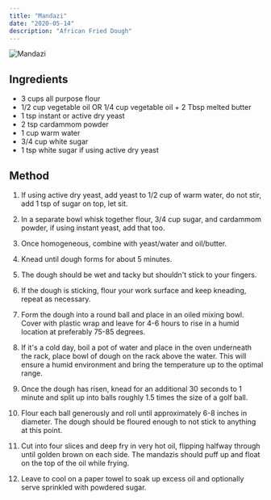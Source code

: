 ```yaml
---
title: "Mandazi"
date: "2020-05-14"
description: "African Fried Dough"
---
```


![Mandazi](/images/mandazi.jpeg)

## Ingredients
* 3 cups all purpose flour
* 1/2 cup vegetable oil OR 1/4 cup vegetable oil + 2 Tbsp melted butter
* 1 tsp instant or active dry yeast
* 2 tsp cardammom powder
* 1 cup warm water
* 3/4 cup white sugar
* 1 tsp white sugar if using active dry yeast

## Method
1. If using active dry yeast, add yeast to 1/2 cup of warm water, do not stir, add 1 tsp of sugar on top, let sit.

2. In a separate bowl whisk together flour, 3/4 cup sugar, and cardammom powder, if using instant yeast, add that too.

3. Once homogeneous, combine with yeast/water and oil/butter.

4. Knead until dough forms for about 5 minutes.

5. The dough should be wet and tacky but shouldn't stick to your fingers.

6. If the dough is sticking, flour your work surface and keep kneading, repeat as necessary.

7. Form the dough into a round ball and place in an oiled mixing bowl. Cover with plastic wrap and leave for 4-6 hours to rise in a humid location at preferably 75-85 degrees.

8. If it's a cold day, boil a pot of water and place in the oven underneath the rack, place bowl of dough on the rack above the water. This will ensure a humid environment and bring the temperature up to the optimal range.

9. Once the dough has risen, knead for an additional 30 seconds to 1 minute and split up into balls roughly 1.5 times the size of a golf ball.

10. Flour each ball generously and roll until approximately 6-8 inches in diameter. The dough should be floured enough to not stick to anything at this point.

11. Cut into four slices and deep fry in very hot oil, flipping halfway through until golden brown on each side. The mandazis should puff up and float on the top of the oil while frying.

12. Leave to cool on a paper towel to soak up excess oil and optionally serve sprinkled with powdered sugar.
